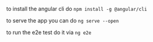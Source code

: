to install the angular cli do
`npm install -g @angular/cli`

to serve the app you can do
`ng serve --open`

to run the e2e test do it via
`ng e2e`
